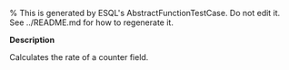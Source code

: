 % This is generated by ESQL's AbstractFunctionTestCase. Do not edit it. See ../README.md for how to regenerate it.

**Description**

Calculates the rate of a counter field.

